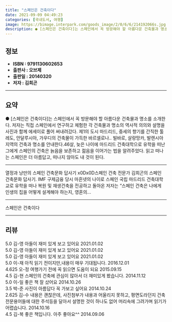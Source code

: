 ```yaml
---
title: "스페인은 건축이다"
date: 2021-09-09 04:49:23
categories: [국내도서, 여행]
image: https://bimage.interpark.com/goods_image/2/0/6/6/214192066s.jpg
description: ● [스페인은 건축이다]는 스페인에서 꼭 방문해야 할 아름다운 건축물과 명소를 소개한다. 저자는 직접 스페인에서 연구하고 체험한 각 건축물과 명소의 역사적 의의와 설명을 사진과 함께 에세이로 풀어 써내려갔다. 제1의 도시 마드리드, 중세의 향기를 간직한 툴레도, 안달루시아, 가우디의
---
```


## **정보**

- **ISBN : 9791130602653**
- **출판사 : 오브제**
- **출판일 : 20140320**
- **저자 : 김희곤**

------



## **요약**

●  [스페인은 건축이다]는 스페인에서 꼭 방문해야 할 아름다운 건축물과 명소를 소개한다. 저자는 직접 스페인에서 연구하고 체험한 각 건축물과 명소의 역사적 의의와 설명을 사진과 함께 에세이로 풀어 써내려갔다. 제1의 도시 마드리드, 중세의 향기를 간직한 툴레도, 안달루시아, 가우디의 건축물이 가득한 바르셀로나.. 빌바로, 살랑망카, 발렌시아 지역의 건축과 명소를 안내한다.46살, 늦은 나이에 마드리드 건축대학으로 유학을 떠난 그에게 스페인의 건축은 늙음을 보존하고 젊음을 이어가는 법을 알려주었다. 읽고 떠나는 스페인은 더 아름답고, 떠나지 않아도 내 것이 된다.

------

열정과 낭만의 스페인 건축문화 답사기 x0Dx0D스페인 건축 전문가 김희곤의 스페인 건축문화 답사기. IMF 구제금융 당시 마흔넷의 나이로 스페인 국립 마드리드 건축대학교로 유학을 떠나 복원 및 재생건축을 전공하고 돌아온 저자는 “스페인 건축은 나에게 인생의 집을 어떻게 설계해야 하는지, 영혼의... 

------


스페인은 건축이다 

------


## **리뷰** 

5.0 김-영 아들이 재미 있게 보고 있어요 2021.01.02 <br/>5.0 김-영 아들이 재미 있게 보고 있어요 2021.01.02 <br/>5.0 김-영 아들이 재미 있게 보고 있어요 2021.01.02 <br/>5.0 이-재 아직 읽기 전이지만,내용이 매우 기대됩니다. 2016.12.01 <br/>4.625 오-정 여행가기 전에 꼭 읽으면 도움이 되요 2015.09.15 <br/>4.5 김-현 스페인의 건축에 관심이 많아서 더 재미있게 봤습니다. 2014.11.12 <br/>5.0 이-일 좋은 책 잘 샀어요 2014.10.26 <br/>3.5 박-준 사진이 아름답다 꼭 가보고 싶어요 2014.10.24 <br/>2.625 김-수 내용은 괜찮은데, 사진첨부가 내용과 어울리지 못하고, 평면도라던지 건축전문용어들에 대한 주석등을 달아서 설명한 것이 하나도 없어 머리속에 그려가며 읽기가 어렵습니다. 2014.10.16 <br/>4.5 김-복 좋은 책입니다. 아주 좋아요^^ 2014.09.06 <br/>